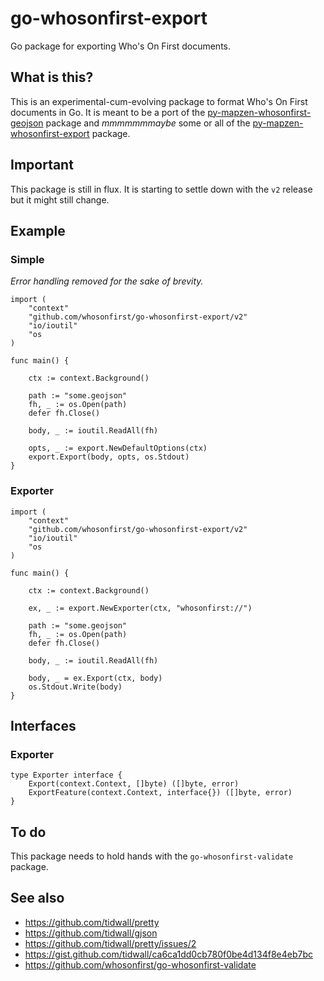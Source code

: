 # go-whosonfirst-export

Go package for exporting Who's On First documents.

## What is this?

This is an experimental-cum-evolving package to format Who's On First documents in Go. It is meant to be a port of the [py-mapzen-whosonfirst-geojson](https://github.com/whosonfirst/py-mapzen-whosonfirst-geojson) package and _mmmmmmmaybe_ some or all of the [py-mapzen-whosonfirst-export](https://github.com/whosonfirst/py-mapzen-whosonfirst-geojson) package.

## Important

This package is still in flux. It is starting to settle down with the `v2` release but it might still change.

## Example

### Simple

_Error handling removed for the sake of brevity._

```
import (
	"context"
	"github.com/whosonfirst/go-whosonfirst-export/v2"
	"io/ioutil"
	"os
)

func main() {

	ctx := context.Background()

	path := "some.geojson"     	
	fh, _ := os.Open(path)
	defer fh.Close()

	body, _ := ioutil.ReadAll(fh)

	opts, _ := export.NewDefaultOptions(ctx)
	export.Export(body, opts, os.Stdout)
}
```

### Exporter

```
import (
	"context"
	"github.com/whosonfirst/go-whosonfirst-export/v2"
	"io/ioutil"
	"os
)

func main() {

	ctx := context.Background()

	ex, _ := export.NewExporter(ctx, "whosonfirst://")
	
	path := "some.geojson"     	
	fh, _ := os.Open(path)
	defer fh.Close()

	body, _ := ioutil.ReadAll(fh)

	body, _ = ex.Export(ctx, body)
	os.Stdout.Write(body)
}
```

## Interfaces

### Exporter

```
type Exporter interface {
	Export(context.Context, []byte) ([]byte, error)
	ExportFeature(context.Context, interface{}) ([]byte, error)
}
```

## To do

This package needs to hold hands with the `go-whosonfirst-validate` package.

## See also

* https://github.com/tidwall/pretty
* https://github.com/tidwall/gjson
* https://github.com/tidwall/pretty/issues/2
* https://gist.github.com/tidwall/ca6ca1dd0cb780f0be4d134f8e4eb7bc
* https://github.com/whosonfirst/go-whosonfirst-validate
